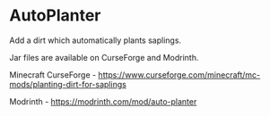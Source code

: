 # AutoPlanter

Add a dirt which automatically plants saplings.

Jar files are available on CurseForge and Modrinth.

Minecraft CurseForge - https://www.curseforge.com/minecraft/mc-mods/planting-dirt-for-saplings

Modrinth - https://modrinth.com/mod/auto-planter
